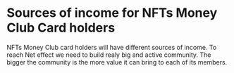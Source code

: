 # Sources of income for NFTs Money Club Card holders

NFTs Money Club card holders will have different sources of income. To reach Net effect we need to build realy big and active community. The bigger the community is the more value it can bring to each of its members.&#x20;
